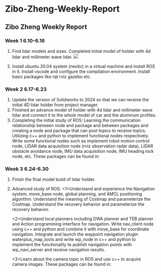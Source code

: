 # Zibo-Zheng-Weekly-Report
## Zibo Zheng Weekly Report

### Week 1 6.10-6.16
1. Find lidar models and sizes. Completed initial model of holder with 4d lidar and millimeter wave lidar.
  ![](https://github.com/ZEbirds/Zibo-Zheng-Weekly-Report/blob/main/Holder1.png)

2. Install ubuntu 20.04 system (neotic) in a virtual machine and install ROS in it. Install vscode and configure the compilation environment. Install basic packages like rqt rviz gazebo etc.

### Week 2 6.17-6.23
1. Update the version of Solidworks to 2024 so that we can receive the initial 4D lidar holder from project manager.
2. Finished an advance model of holder with 4d lidar and millimeter wave lidar and connect it to the whole model of car and the aluminum profiles.
3. Completing the initial study of ROS:
      Learning the communication relationship between node and package and between packages and creating a node and package that can post topics to receive topics.
      Utilizing c++ and python to implement functional nodes respectively.
      Write some functional nodes such as implement robot motion control node, LIDAR data acquisition node (rviz observation radar data), LIDAR obstacle avoidance node, IMU data acquisition node, IMU heading lock node, etc. These packages can be found in:

### Week 3 6.24-6.30
1. Finish the final model build of lidar holder.
2. Advanced study of ROS:
   <1>Understand and experience the Navigation system, move_base node, global planning, and AMCL positioning algorithm.
      Understand the meaning of Costmap and parameterize the Costmap.
      Understand the recovery behavior and parameterize the recovery behavior.

   <2>Understand local planners including DWA planner and TEB planner and Action programming interface for navigation.
      Write nav_client node using c++ and python and combine it with move_base for coordinate navigation.
      Integrate and launch the waypoint navigation plugin waterplus_map_tools and write wp_node in c++ and python to implement the functionality to publish navigation points with wp_navi_server and receive navigation results.

   <3>Learn about the camera topic in ROS and use c++ to acquire camera images.
   These packages can be found in:
